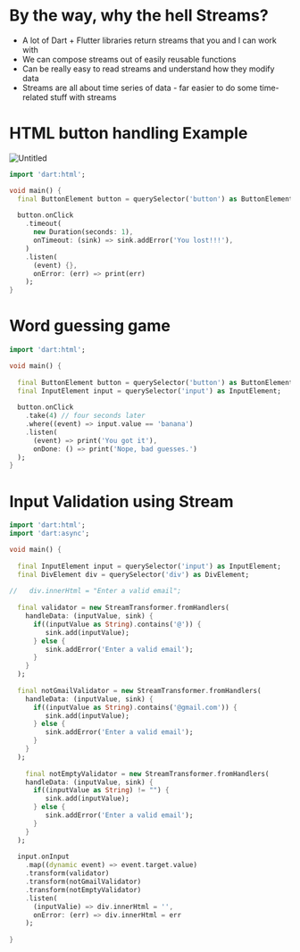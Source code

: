 # By the way, why the hell Streams?

- A lot of Dart + Flutter libraries return streams that you and I can work with
- We can compose streams out of easily reusable functions
- Can be really easy to read streams and understand how they modify data
- Streams are all about time series of data - far easier to do some time-related stuff with streams

# HTML button handling Example

![Untitled](https://s3-us-west-2.amazonaws.com/secure.notion-static.com/ca2b0b4c-13a2-4c70-a562-179c9af73276/Untitled.png)

```dart
import 'dart:html';

void main() {
  final ButtonElement button = querySelector('button') as ButtonElement;
  
  button.onClick
    .timeout(
      new Duration(seconds: 1), 
      onTimeout: (sink) => sink.addError('You lost!!!'),
    )
    .listen(
      (event) {}, 
      onError: (err) => print(err)
    );
}
```

# Word guessing game

```dart
import 'dart:html';

void main() {
  
  final ButtonElement button = querySelector('button') as ButtonElement;
  final InputElement input = querySelector('input') as InputElement;
  
  button.onClick 
    .take(4) // four seconds later
    .where((event) => input.value == 'banana')
    .listen(
      (event) => print('You got it'), 
      onDone: () => print('Nope, bad guesses.')
  );
}
```

# Input Validation using Stream

```dart
import 'dart:html';
import 'dart:async';

void main() {
  
  final InputElement input = querySelector('input') as InputElement; 
  final DivElement div = querySelector('div') as DivElement; 
    
//   div.innerHtml = "Enter a valid email";
  
  final validator = new StreamTransformer.fromHandlers(
    handleData: (inputValue, sink) {
      if((inputValue as String).contains('@')) {
         sink.add(inputValue);
      } else {
         sink.addError('Enter a valid email'); 
      }
    } 
  );
  
  final notGmailValidator = new StreamTransformer.fromHandlers(
    handleData: (inputValue, sink) {
      if((inputValue as String).contains('@gmail.com')) {
         sink.add(inputValue);
      } else {
         sink.addError('Enter a valid email'); 
      }
    } 
  );
  
    final notEmptyValidator = new StreamTransformer.fromHandlers(
    handleData: (inputValue, sink) {
      if((inputValue as String) != "") {
         sink.add(inputValue);
      } else {
         sink.addError('Enter a valid email'); 
      }
    } 
  );
  
  input.onInput 
    .map((dynamic event) => event.target.value)
    .transform(validator)
    .transform(notGmailValidator)
    .transform(notEmptyValidator)
    .listen(
      (inputValie) => div.innerHtml = '',
      onError: (err) => div.innerHtml = err
    );
  
}
```